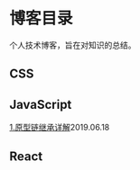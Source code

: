 # 博客目录

个人技术博客，旨在对知识的总结。

## CSS

## JavaScript
[1.原型链继承详解](https://github.com/vortesnail/blog/issues/1)2019.06.18

## React

